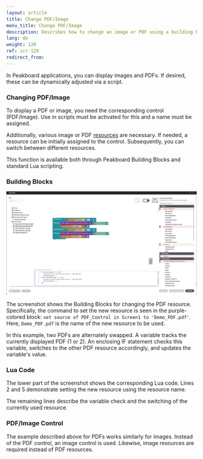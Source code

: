 ```yaml
---
layout: article
title: Change PDF/Image
menu_title: Change PDF/Image
description: Describes how to change an image or PDF using a building block or script.
lang: de
weight: 120
ref: scr-120
redirect_from:
---
```


In Peakboard applications, you can display images and PDFs. If desired, these can be dynamically adjusted via a script.

### Changing PDF/Image

To display a PDF or image, you need the corresponding control (PDF/Image). Use in scripts must be activated for this and a name must be assigned.

Additionally, various image or PDF [resources](https://help.peakboard.com/resources/de-resources-intro.html) are necessary. If needed, a resource can be initially assigned to the control. Subsequently, you can switch between different resources.

This function is available both through Peakboard Building Blocks and standard Lua scripting.

### Building Blocks

![Building Blocks PDF change](/assets/images/scripting/Scripting_Beispiele/pdf-image-change/de-pdf-change-script.png)

The screenshot shows the Building Blocks for changing the PDF resource. Specifically, the command to set the new resource is seen in the purple-colored block: ```set source of PDF_Control in Screen1 to 'Demo_PDF.pdf'```. Here, ```Demo_PDF.pdf``` is the name of the new resource to be used.

In this example, two PDFs are alternately swapped. A variable tracks the currently displayed PDF (1 or 2). An enclosing IF statement checks this variable, switches to the other PDF resource accordingly, and updates the variable's value.

### Lua Code

The lower part of the screenshot shows the corresponding Lua code. Lines 2 and 5 demonstrate setting the new resource using the resource name.

The remaining lines describe the variable check and the switching of the currently used resource.

### PDF/Image Control

The example described above for PDFs works similarly for images. Instead of the PDF control, an image control is used. Likewise, image resources are required instead of PDF resources.